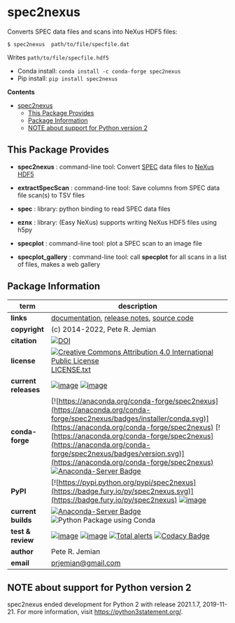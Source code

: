 # spec2nexus

Converts SPEC data files and scans into NeXus HDF5 files:

    $ spec2nexus  path/to/file/specfile.dat

Writes `path/to/file/specfile.hdf5`

- Conda install:  `conda install -c conda-forge spec2nexus`
- Pip install:  `pip install spec2nexus`

**Contents**

- [spec2nexus](#spec2nexus)
  - [This Package Provides](#this-package-provides)
  - [Package Information](#package-information)
  - [NOTE about support for Python version 2](#note-about-support-for-python-version-2)

## This Package Provides 

- **spec2nexus** : command-line tool: Convert [SPEC](https://certif.com) data
  files to [NeXus](https://nexusformat.org) [HDF5](https://hdfgroup.org)

- **extractSpecScan** : command-line tool: Save columns from SPEC data file
  scan(s) to TSV files

- **spec** : library: python binding to read SPEC data files

- **eznx** : library: (Easy NeXus) supports writing NeXus HDF5 files using h5py

- **specplot** : command-line tool: plot a SPEC scan to an image file

- **specplot\_gallery** : command-line tool: call **specplot** for all scans in
  a list of files, makes a web gallery

## Package Information

term | description
--- | ---
**links** | [documentation](https://prjemian.github.io/spec2nexus),  [release notes](https://github.com/prjemian/spec2nexus/wiki/Release-Notes),  [source code](https://github.com/prjemian/spec2nexus)
**copyright** | (c) 2014-2022, Pete R. Jemian
**citation** | [![DOI](https://zenodo.org/badge/DOI/10.5281/zenodo.6264513.svg)](https://doi.org/10.5281/zenodo.6264513)
**license** | [![Creative Commons Attribution 4.0 International Public License](https://anaconda.org/conda-forge/spec2nexus/badges/license.svg)](https://prjemian.github.io/spec2nexus/license.html)  [LICENSE.txt](https://prjemian.github.io/spec2nexus/license.html)
**current releases** | [![image](https://img.shields.io/github/tag/prjemian/spec2nexus.svg)](https://github.com/prjemian/spec2nexus/tags)    [![image](https://img.shields.io/github/release/prjemian/spec2nexus.svg)](https://github.com/prjemian/spec2nexus/releases)
**conda-forge** | [![https://anaconda.org/conda-forge/spec2nexus](https://anaconda.org/conda-forge/spec2nexus/badges/installer/conda.svg)](https://anaconda.org/conda-forge/spec2nexus)    [![https://anaconda.org/conda-forge/spec2nexus](https://anaconda.org/conda-forge/spec2nexus/badges/version.svg)](https://anaconda.org/conda-forge/spec2nexus)   [![Anaconda-Server Badge](https://anaconda.org/conda-forge/spec2nexus/badges/latest_release_date.svg)](https://anaconda.org/conda-forge/spec2nexus)
**PyPI** | [![https://pypi.python.org/pypi/spec2nexus](https://badge.fury.io/py/spec2nexus.svg)](https://badge.fury.io/py/spec2nexus)    [![image](https://img.shields.io/pypi/v/spec2nexus.svg)](https://pypi.python.org/pypi/spec2nexus/)
**current builds** | [![Anaconda-Server Badge](https://anaconda.org/conda-forge/spec2nexus/badges/platforms.svg)](https://anaconda.org/conda-forge/spec2nexus)   ![Python Package using Conda](https://github.com/prjemian/spec2nexus/workflows/Python%20Package%20using%20Conda/badge.svg)
**test & review** | [![image](https://img.shields.io/pypi/pyversions/spec2nexus.svg)](https://pypi.python.org/pypi/spec2nexus)   [![image](https://coveralls.io/repos/github/prjemian/spec2nexus/badge.svg?branch=master)](https://coveralls.io/github/prjemian/spec2nexus?branch=master)    [![Total alerts](https://img.shields.io/lgtm/alerts/g/prjemian/spec2nexus.svg?logo=lgtm&logoWidth=18)](https://lgtm.com/projects/g/prjemian/spec2nexus/alerts/)   [![Codacy Badge](https://app.codacy.com/project/badge/Grade/58888d7def9e4cedb167b94c8fe53a26)](https://www.codacy.com/gh/prjemian/spec2nexus/dashboard?utm_source=github.com&amp;utm_medium=referral&amp;utm_content=prjemian/spec2nexus&amp;utm_campaign=Badge_Grade)
**author** | Pete R. Jemian
**email** | prjemian@gmail.com

## NOTE about support for Python version 2

spec2nexus ended development for Python 2 with release 2021.1.7, 2019-11-21.
For more information, visit https://python3statement.org/.
